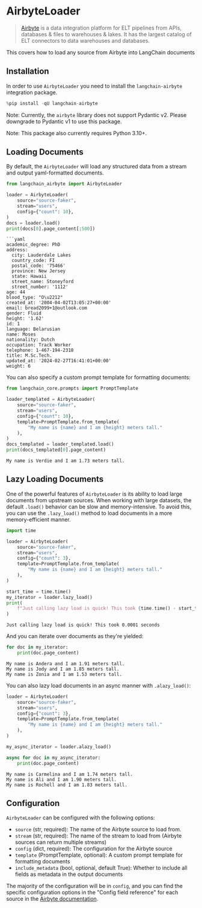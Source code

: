 # AirbyteLoader

>[Airbyte](https://github.com/airbytehq/airbyte) is a data integration platform for ELT pipelines from APIs, databases & files to warehouses & lakes. It has the largest catalog of ELT connectors to data warehouses and databases.

This covers how to load any source from Airbyte into LangChain documents

## Installation

In order to use `AirbyteLoader` you need to install the `langchain-airbyte` integration package.


```python
%pip install -qU langchain-airbyte
```

Note: Currently, the `airbyte` library does not support Pydantic v2.
Please downgrade to Pydantic v1 to use this package.

Note: This package also currently requires Python 3.10+.

## Loading Documents

By default, the `AirbyteLoader` will load any structured data from a stream and output yaml-formatted documents.


```python
from langchain_airbyte import AirbyteLoader

loader = AirbyteLoader(
    source="source-faker",
    stream="users",
    config={"count": 10},
)
docs = loader.load()
print(docs[0].page_content[:500])
```

    ```yaml
    academic_degree: PhD
    address:
      city: Lauderdale Lakes
      country_code: FI
      postal_code: '75466'
      province: New Jersey
      state: Hawaii
      street_name: Stoneyford
      street_number: '1112'
    age: 44
    blood_type: "O\u2212"
    created_at: '2004-04-02T13:05:27+00:00'
    email: bread2099+1@outlook.com
    gender: Fluid
    height: '1.62'
    id: 1
    language: Belarusian
    name: Moses
    nationality: Dutch
    occupation: Track Worker
    telephone: 1-467-194-2318
    title: M.Sc.Tech.
    updated_at: '2024-02-27T16:41:01+00:00'
    weight: 6
    

You can also specify a custom prompt template for formatting documents:


```python
from langchain_core.prompts import PromptTemplate

loader_templated = AirbyteLoader(
    source="source-faker",
    stream="users",
    config={"count": 10},
    template=PromptTemplate.from_template(
        "My name is {name} and I am {height} meters tall."
    ),
)
docs_templated = loader_templated.load()
print(docs_templated[0].page_content)
```

    My name is Verdie and I am 1.73 meters tall.
    

## Lazy Loading Documents

One of the powerful features of `AirbyteLoader` is its ability to load large documents from upstream sources. When working with large datasets, the default `.load()` behavior can be slow and memory-intensive. To avoid this, you can use the `.lazy_load()` method to load documents in a more memory-efficient manner.


```python
import time

loader = AirbyteLoader(
    source="source-faker",
    stream="users",
    config={"count": 3},
    template=PromptTemplate.from_template(
        "My name is {name} and I am {height} meters tall."
    ),
)

start_time = time.time()
my_iterator = loader.lazy_load()
print(
    f"Just calling lazy load is quick! This took {time.time() - start_time:.4f} seconds"
)
```

    Just calling lazy load is quick! This took 0.0001 seconds
    

And you can iterate over documents as they're yielded:


```python
for doc in my_iterator:
    print(doc.page_content)
```

    My name is Andera and I am 1.91 meters tall.
    My name is Jody and I am 1.85 meters tall.
    My name is Zonia and I am 1.53 meters tall.
    

You can also lazy load documents in an async manner with `.alazy_load()`:


```python
loader = AirbyteLoader(
    source="source-faker",
    stream="users",
    config={"count": 3},
    template=PromptTemplate.from_template(
        "My name is {name} and I am {height} meters tall."
    ),
)

my_async_iterator = loader.alazy_load()

async for doc in my_async_iterator:
    print(doc.page_content)
```

    My name is Carmelina and I am 1.74 meters tall.
    My name is Ali and I am 1.90 meters tall.
    My name is Rochell and I am 1.83 meters tall.
    

## Configuration

`AirbyteLoader` can be configured with the following options:

- `source` (str, required): The name of the Airbyte source to load from.
- `stream` (str, required): The name of the stream to load from (Airbyte sources can return multiple streams)
- `config` (dict, required): The configuration for the Airbyte source
- `template` (PromptTemplate, optional): A custom prompt template for formatting documents
- `include_metadata` (bool, optional, default True): Whether to include all fields as metadata in the output documents

The majority of the configuration will be in `config`, and you can find the specific configuration options in the "Config field reference" for each source in the [Airbyte documentation](https://docs.airbyte.com/integrations/).


